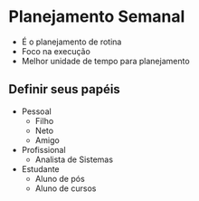 # Planejamento Semanal

- É o planejamento de rotina
- Foco na execução
- Melhor unidade de tempo para planejamento

## Definir seus papéis

- Pessoal
	- Filho
	- Neto
	- Amigo
- Profissional
	- Analista de Sistemas
- Estudante
	- Aluno de pós
	- Aluno de cursos

## 

<!--stackedit_data:
eyJoaXN0b3J5IjpbLTE2MTEwNzAzNjksLTI3NDU3MDIwM119
-->